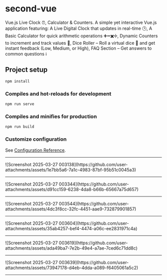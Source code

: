 # second-vue

Vue.js Live Clock ⏰, Calculator & Counters. A simple yet interactive Vue.js application featuring: A Live Digital Clock that updates in real-time 🕒, A Basic Calculator for quick arithmetic operations ➕➖✖️➗, Dynamic Counters to increment and track values 🔢, Dice Roller – Roll a virtual dice 🎲 and get instant feedback (Low, Medium, or High), FAQ Section – Get answers to common questions ℹ️


## Project setup
```
npm install
```

### Compiles and hot-reloads for development
```
npm run serve
```

### Compiles and minifies for production
```
npm run build
```

### Customize configuration
See [Configuration Reference](https://cli.vuejs.org/config/).
<hr />
![Screenshot 2025-03-27 003138](https://github.com/user-attachments/assets/1e7bb5a6-7a1c-4983-87bf-95b51c0045a3)<hr />
![Screenshot 2025-03-27 003344](https://github.com/user-attachments/assets/d91cc159-6238-4da8-b66b-65667a75d657)<hr />
![Screenshot 2025-03-27 003544](https://github.com/user-attachments/assets/4dc3f8cc-32fc-4451-aae9-732879901857)<hr />
![Screenshot 2025-03-27 003604](https://github.com/user-attachments/assets/35ab4257-bef4-4474-a06c-ee2831971c4a)<hr />
![Screenshot 2025-03-27 003619](https://github.com/user-attachments/assets/ada49ba7-7e2b-49e4-a7ae-7ced6c71dd8c)<hr />
![Screenshot 2025-03-27 003639](https://github.com/user-attachments/assets/73947178-d4eb-4dda-a089-f6405061a5c2)<hr />

